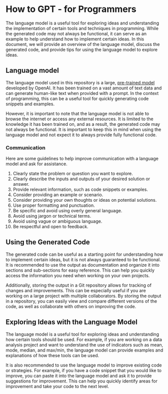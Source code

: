 # How to GPT - for Programmers

The language model is a useful tool for exploring ideas and understanding the implementation of certain tools and techniques in programming. While the generated code may not always be functional, it can serve as an example to help understand how to implement certain ideas. In this document, we will provide an overview of the language model, discuss the generated code, and provide tips for using the language model to explore ideas.

## Language model

The language model used in this repository is a large, [pre-trained model](https://chat.openai.com/chat) developed by OpenAI. It has been trained on a vast amount of text data and can generate human-like text when provided with a prompt. In the context of programming, this can be a useful tool for quickly generating code snippets and examples.

However, it is important to note that the language model is not able to browse the internet or access any external resources. It is limited to the knowledge it has been trained on, and as a result, the generated code may not always be functional. It is important to keep this in mind when using the language model and not expect it to always provide fully functional code.

### Communication

Here are some guidelines to help improve communication with a language model and ask for assistance.

1. Clearly state the problem or question you want to explore.
2. Clearly describe the inputs and outputs of your desired solution or answer.
3. Provide relevant information, such as code snippets or examples.
4. Consider providing an example or scenario.
5. Consider providing your own thoughts or ideas on potential solutions.
6. Use proper formatting and punctuation.
7. Be specific and avoid using overly general language.
8. Avoid using jargon or technical terms.
9. Avoid using vague or ambiguous language.
10. Be respectful and open to feedback.

## Using the Generated Code

The generated code can be useful as a starting point for understanding how to implement certain ideas, but it is not always guaranteed to be functional. It is recommended to use the output as documentation and organize it into sections and sub-sections for easy reference. This can help you quickly access the information you need when working on your own projects.

Additionally, storing the output in a Git repository allows for tracking of changes and improvements. This can be especially useful if you are working on a large project with multiple collaborators. By storing the output in a repository, you can easily view and compare different versions of the code, as well as collaborate with others on improving the code.

## Exploring Ideas with the Language Model

The language model is a useful tool for exploring ideas and understanding how certain tools should be used. For example, if you are working on a data analysis project and want to understand the use of indicators such as mean, mode, median, and max/min, the language model can provide examples and explanations of how these tools can be used.

It is also recommended to use the language model to improve existing code or strategies. For example, if you have a code snippet that you would like to improve, you can paste it into the language model and ask it to provide suggestions for improvement. This can help you quickly identify areas for improvement and take your code to the next level.
